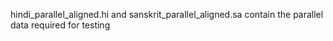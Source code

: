 hindi_parallel_aligned.hi and sanskrit_parallel_aligned.sa contain the parallel data required for testing
